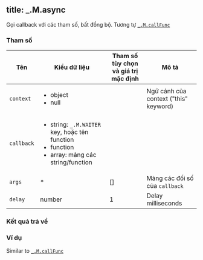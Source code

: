 title: _.M.async
-----

Gọi callback với các tham số, bất đồng bộ. Tương tự [`_.M.callFunc`](!Core/Functions/callFunc)

### Tham số
<table class="table table-striped">
    <thead>
    <tr>
        <th>Tên</th>
        <th>Kiểu dữ liệu</th>
        <th>Tham số tùy chọn và giá trị mặc định</th>
        <th>Mô tả</th>
    </tr>
    </thead>
    <tbody>
    <tr>
        <td><code>context</code></td>
        <td>
            <ul>
                <li>object</li>
                <li>null</li>
            </ul>
        </td>
        <td></td>
        <td>Ngữ cảnh của context ("this" keyword)</td>
    </tr>
    <tr>
        <td><code>callback</code></td>
        <td>
            <ul>
                <li>string: <code>_.M.WAITER</code> key, hoặc tên function</li>
                <li>function</li>
                <li>array: mảng các string/function</li>
            </ul>
        </td>
        <td></td>
        <td></td>
    </tr>
    <tr>
        <td><code>args</code></td>
        <td>*</td>
        <td>[]</td>
        <td>Mảng các đối số của <code>callback</code></td>
    </tr>
    <tr>
        <td><code>delay</code></td>
        <td>number</td>
        <td>1</td>
        <td>Delay milliseconds</td>
    </tr>
    </tbody>
</table>

### Kết quả trả về
<dl class="dl-horizontal">
    <dt></dt>
    <dd></dd>
</dl>

### Ví dụ
Similar to [`_.M.callFunc`](!Core/Functions/callFunc)